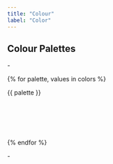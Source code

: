 ```yaml
---
title: "Colour"
label: "Color"
---
```


## Colour Palettes

-<div class="flex flex-wrap">

{% for palette, values in colors %}

<div class="bg-{{ palette }} flex items-center justify-center mb-2 mr-3 rounded-full" style="width: 100px; height: 100px;">
	{{ palette }}
</div>

{% endfor %}

-</div>
